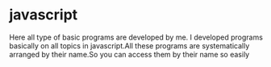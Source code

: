 # javascript
Here all type of basic programs are developed by me. I developed programs basically on all topics in javascript.All these programs are systematically arranged by their name.So you can access them by their name so easily

